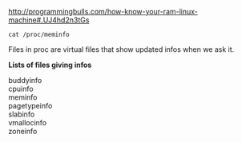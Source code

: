 http://programmingbulls.com/how-know-your-ram-linux-machine#.UJ4hd2n3tGs

```
cat /proc/meminfo
```

Files in proc are virtual files that show updated infos when we ask it.

**Lists of files giving infos**

buddyinfo   
cpuinfo   
meminfo   
pagetypeinfo   
slabinfo   
vmallocinfo   
zoneinfo   